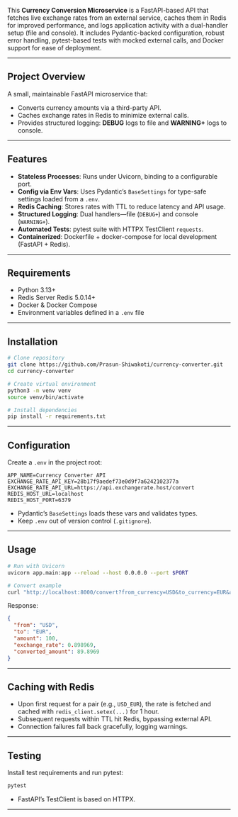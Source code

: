 
This **Currency Conversion Microservice** is a FastAPI-based API that fetches live exchange rates from an external service, caches them in Redis for improved performance, and logs application activity with a dual-handler setup (file and console). It includes Pydantic-backed configuration, robust error handling, pytest-based tests with mocked external calls, and Docker support for ease of deployment.

---

## Project Overview

A small, maintainable FastAPI microservice that:

* Converts currency amounts via a third-party API.
* Caches exchange rates in Redis to minimize external calls.
* Provides structured logging: **DEBUG** logs to file and **WARNING+** logs to console. 

---

## Features

* **Stateless Processes**: Runs under Uvicorn, binding to a configurable port. 
* **Config via Env Vars**: Uses Pydantic’s `BaseSettings` for type-safe settings loaded from a `.env`. 
* **Redis Caching**: Stores rates with TTL to reduce latency and API usage.
* **Structured Logging**: Dual handlers—file (`DEBUG+`) and console (`WARNING+`).
* **Automated Tests**: pytest suite with HTTPX TestClient `requests`.
* **Containerized**: Dockerfile + docker-compose for local development (FastAPI + Redis).

---

## Requirements

* Python 3.13+
* Redis Server Redis 5.0.14+
* Docker & Docker Compose
* Environment variables defined in a `.env` file

---

## Installation

```bash
# Clone repository
git clone https://github.com/Prasun-Shiwakoti/currency-converter.git
cd currency-converter

# Create virtual environment
python3 -m venv venv
source venv/bin/activate

# Install dependencies
pip install -r requirements.txt
```

---

## Configuration

Create a `.env` in the project root:

```dotenv
APP_NAME=Currency Converter API
EXCHANGE_RATE_API_KEY=28b17f9aedef73e0d9f7a6242102377a
EXCHANGE_RATE_API_URL=https://api.exchangerate.host/convert
REDIS_HOST_URL=localhost
REDIS_HOST_PORT=6379
```

* Pydantic’s `BaseSettings` loads these vars and validates types.
* Keep `.env` out of version control (`.gitignore`).

---

## Usage

```bash
# Run with Uvicorn
uvicorn app.main:app --reload --host 0.0.0.0 --port $PORT

# Convert example
curl "http://localhost:8000/convert?from_currency=USD&to_currency=EUR&amount=100"
```

Response:

```json
{
  "from": "USD",
  "to": "EUR",
  "amount": 100,
  "exchange_rate": 0.898969,
  "converted_amount": 89.8969
}
```

---

## Caching with Redis

* Upon first request for a pair (e.g., `USD_EUR`), the rate is fetched and cached with `redis_client.setex(...)` for 1 hour. 
* Subsequent requests within TTL hit Redis, bypassing external API.
* Connection failures fall back gracefully, logging warnings.

---

## Testing

Install test requirements and run pytest:

```bash
pytest
```

* FastAPI’s TestClient is based on HTTPX. 
---

